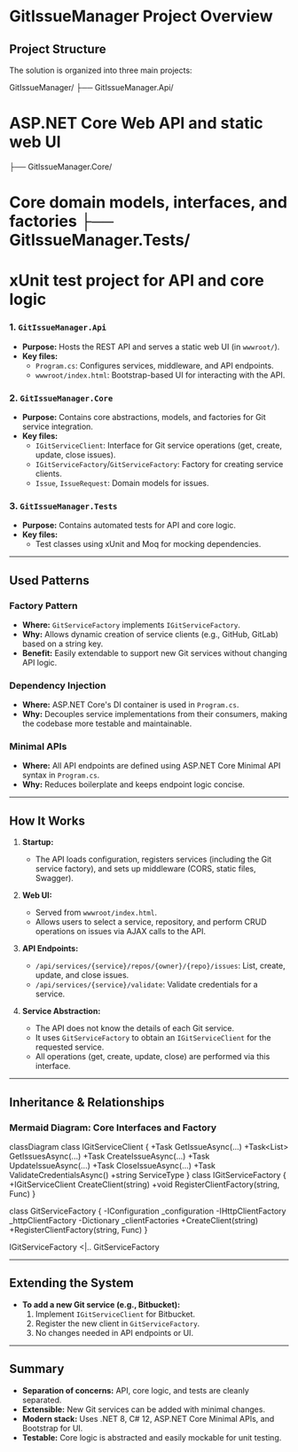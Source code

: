 # GitIssueManager Project Overview

## Project Structure

The solution is organized into three main projects:

GitIssueManager/ ├── GitIssueManager.Api/      

# ASP.NET Core Web API and static web UI 

├── GitIssueManager.Core/     

# Core domain models, interfaces, and factories ├── GitIssueManager.Tests/    

# xUnit test project for API and core logic


### 1. `GitIssueManager.Api`
- **Purpose:** Hosts the REST API and serves a static web UI (in `wwwroot/`).
- **Key files:**
  - `Program.cs`: Configures services, middleware, and API endpoints.
  - `wwwroot/index.html`: Bootstrap-based UI for interacting with the API.

### 2. `GitIssueManager.Core`
- **Purpose:** Contains core abstractions, models, and factories for Git service integration.
- **Key files:**
  - `IGitServiceClient`: Interface for Git service operations (get, create, update, close issues).
  - `IGitServiceFactory`/`GitServiceFactory`: Factory for creating service clients.
  - `Issue`, `IssueRequest`: Domain models for issues.

### 3. `GitIssueManager.Tests`
- **Purpose:** Contains automated tests for API and core logic.
- **Key files:**
  - Test classes using xUnit and Moq for mocking dependencies.

---

## Used Patterns

### Factory Pattern
- **Where:** `GitServiceFactory` implements `IGitServiceFactory`.
- **Why:** Allows dynamic creation of service clients (e.g., GitHub, GitLab) based on a string key.
- **Benefit:** Easily extendable to support new Git services without changing API logic.

### Dependency Injection
- **Where:** ASP.NET Core's DI container is used in `Program.cs`.
- **Why:** Decouples service implementations from their consumers, making the codebase more testable and maintainable.

### Minimal APIs
- **Where:** All API endpoints are defined using ASP.NET Core Minimal API syntax in `Program.cs`.
- **Why:** Reduces boilerplate and keeps endpoint logic concise.

---

## How It Works

1. **Startup:**
   - The API loads configuration, registers services (including the Git service factory), and sets up middleware (CORS, static files, Swagger).

2. **Web UI:**
   - Served from `wwwroot/index.html`.
   - Allows users to select a service, repository, and perform CRUD operations on issues via AJAX calls to the API.

3. **API Endpoints:**
   - `/api/services/{service}/repos/{owner}/{repo}/issues`: List, create, update, and close issues.
   - `/api/services/{service}/validate`: Validate credentials for a service.

4. **Service Abstraction:**
   - The API does not know the details of each Git service.
   - It uses `GitServiceFactory` to obtain an `IGitServiceClient` for the requested service.
   - All operations (get, create, update, close) are performed via this interface.

---

## Inheritance & Relationships

### Mermaid Diagram: Core Interfaces and Factory


classDiagram class IGitServiceClient { +Task<Issue> GetIssueAsync(...) +Task<List<Issue>> GetIssuesAsync(...) +Task<Issue> CreateIssueAsync(...) +Task<Issue> UpdateIssueAsync(...) +Task<Issue> CloseIssueAsync(...) +Task<bool> ValidateCredentialsAsync() +string ServiceType }
class IGitServiceFactory {
    +IGitServiceClient CreateClient(string)
    +void RegisterClientFactory(string, Func)
}

class GitServiceFactory {
    -IConfiguration _configuration
    -IHttpClientFactory _httpClientFactory
    -Dictionary _clientFactories
    +CreateClient(string)
    +RegisterClientFactory(string, Func)
}

IGitServiceFactory <|.. GitServiceFactory



---

## Extending the System

- **To add a new Git service (e.g., Bitbucket):**
  1. Implement `IGitServiceClient` for Bitbucket.
  2. Register the new client in `GitServiceFactory`.
  3. No changes needed in API endpoints or UI.

---

## Summary

- **Separation of concerns:** API, core logic, and tests are cleanly separated.
- **Extensible:** New Git services can be added with minimal changes.
- **Modern stack:** Uses .NET 8, C# 12, ASP.NET Core Minimal APIs, and Bootstrap for UI.
- **Testable:** Core logic is abstracted and easily mockable for unit testing.



